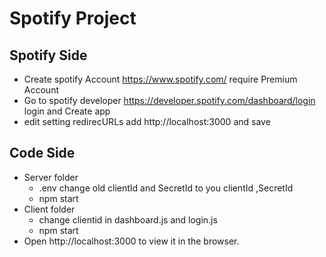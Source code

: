 # Spotify Project
## Spotify Side
* Create spotify Account https://www.spotify.com/ require Premium Account
* Go to spotify developer https://developer.spotify.com/dashboard/login login and Create app
* edit setting redirecURLs add http://localhost:3000 and save
## Code Side
* Server folder
  * .env change old clientId and SecretId to you clientId ,SecretId
  * npm start
* Client folder
  * change clientid in dashboard.js and login.js 
  * npm start
* Open http://localhost:3000 to view it in the browser.
